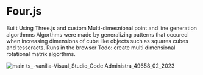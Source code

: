 # Four.js
Built Using Three.js and custom Multi-dimesnional point and line generation algorthmns
Algorthms were made by generalizing patterns that occured when increasing dimensions of cube like objects such as squares cubes and tesseracts.
Runs in the browser
Todo: create multi dimensional rotational matrix algorthms.

![main ts_-_vanilla_-_Visual_Studio_Code_ Administra_49658_02_2023](https://user-images.githubusercontent.com/89361982/218053959-8bb0022c-39ac-4479-b142-7483465e3a58.gif)
